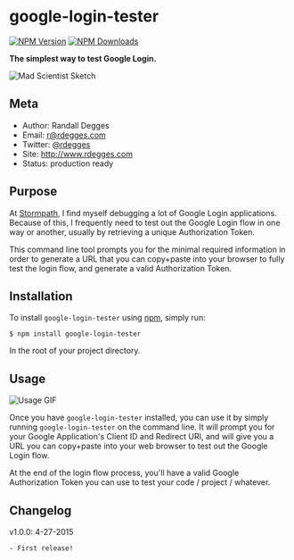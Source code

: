 # google-login-tester

[![NPM Version](https://img.shields.io/npm/v/lupus.svg?style=flat)](https://npmjs.org/package/lupus)
[![NPM Downloads](http://img.shields.io/npm/dm/lupus.svg?style=flat)](https://npmjs.org/package/lupus)

**The simplest way to test Google Login.**

![Mad Scientist Sketch](https://github.com/rdegges/google-login-tester/raw/master/mad-scientist-sketch.png)


## Meta

- Author: Randall Degges
- Email: r@rdegges.com
- Twitter: [@rdegges](https://twitter.com/rdegges)
- Site: http://www.rdegges.com
- Status: production ready


## Purpose

At [Stormpath](https://stormpath.com), I find myself debugging a lot of Google
Login applications.  Because of this, I frequently need to test out the Google
Login flow in one way or another, usually by retrieving a unique Authorization
Token.

This command line tool prompts you for the minimal required information in order
to generate a URL that you can copy+paste into your browser to fully test the
login flow, and generate a valid Authorization Token.


## Installation

To install `google-login-tester` using [npm](https://www.npmjs.org/), simply run:

```console
$ npm install google-login-tester
```

In the root of your project directory.


## Usage

![Usage GIF](https://github.com/rdegges/google-login-tester/raw/master/usage.gif)

Once you have `google-login-tester` installed, you can use it by simply running
`google-login-tester` on the command line.  It will prompt you for your Google
Application's Client ID and Redirect URI, and will give you a URL you can
copy+paste into your web browser to test out the Google Login flow.

At the end of the login flow process, you'll have a valid Google Authorization
Token you can use to test your code / project / whatever.


## Changelog

v1.0.0: 4-27-2015

    - First release!
